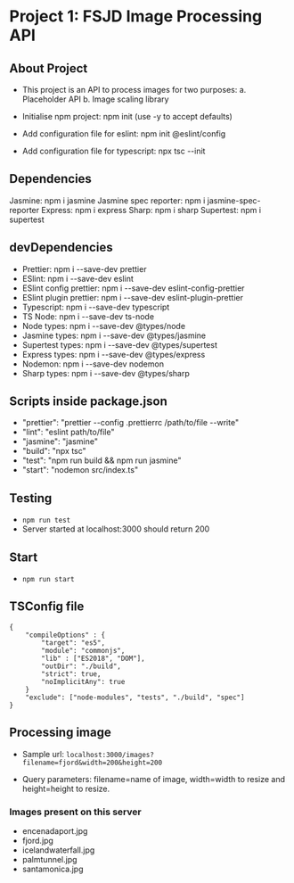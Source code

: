 # Project 1: FSJD Image Processing API

## About Project

- This project is an API to process images for two purposes:
a. Placeholder API    b. Image scaling library

- Initialise npm project: npm init (use -y to accept defaults)
- Add configuration file for eslint: npm init @eslint/config
- Add configuration file for typescript: npx tsc --init

## Dependencies

Jasmine: npm i jasmine
Jasmine spec reporter: npm i jasmine-spec-reporter
Express: npm i express
Sharp: npm i sharp
Supertest: npm i supertest

## devDependencies

- Prettier: npm i --save-dev prettier
- ESlint: npm i --save-dev eslint
- ESlint config prettier: npm i --save-dev eslint-config-prettier
- ESlint plugin prettier: npm i --save-dev eslint-plugin-prettier
- Typescript: npm i --save-dev typescript
- TS Node: npm i --save-dev ts-node
- Node types: npm i --save-dev @types/node
- Jasmine types: npm i --save-dev @types/jasmine
- Supertest types: npm i --save-dev @types/supertest
- Express types: npm i --save-dev @types/express
- Nodemon: npm i --save-dev nodemon
- Sharp types: npm i --save-dev @types/sharp

## Scripts inside package.json

- "prettier": "prettier --config .prettierrc /path/to/file --write"
- "lint": "eslint path/to/file"
- "jasmine": "jasmine"
- "build": "npx tsc"
- "test": "npm run build && npm run jasmine"
- "start": "nodemon src/index.ts"

## Testing

- `npm run test`
- Server started at localhost:3000 should return 200

## Start

- `npm run start`

## TSConfig file

```
{
    "compileOptions" : {
        "target": "es5",
        "module": "commonjs",
        "lib" : ["ES2018", "DOM"],
        "outDir": "./build",
        "strict": true,
        "noImplicitAny": true
    }
    "exclude": ["node-modules", "tests", "./build", "spec"]
}
```

## Processing image

- Sample url: `localhost:3000/images?filename=fjord&width=200&height=200`

- Query parameters: filename=name of image, width=width to resize and height=height to resize. 

### Images present on this server
- encenadaport.jpg
- fjord.jpg
- icelandwaterfall.jpg
- palmtunnel.jpg
- santamonica.jpg

